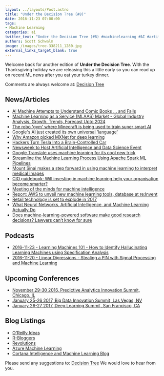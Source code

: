```yaml
---
layout: ../layouts/Post.astro
title: "Under the Decision Tree (#8)"
date: 2016-11-23 07:00:00
tags: 
- Machine Learning
categories: ai
twitter_text: "Under the Decision Tree (#8) #machinelearning #AI #artificialintelligence #software #bigdata #science"
authors: Scott Schwalm
image: /images/tree-338211_1280.jpg
external_links_target_blank: true
---
```


Welcome back for another edition of **Under the Decision Tree**.  With the Thanksgiving holiday we are releasing this a little early so you can read up on recent ML news after you eat your turkey dinner.

Comments are always welcome at: [Decision Tree](mailto:decisiontree@ritterim.com)

## News/Articles

- [AI Machine Attempts to Understand Comic Books ... and Fails](https://www.technologyreview.com/s/602973/ai-machine-attempts-to-understand-comic-books-and-fails/)
- [Machine Learning as a Service (MLAAS) Market - Global Industry Analysis, Growth, Trends, Forecast Upto 2024](http://www.openpr.com/news/386384/Machine-Learning-as-a-Service-MLAAS-Market-Global-Industry-Analysis-Growth-Trends-Forecast-Upto-2024.html)
- [The robo 'gym' where Minecraft is being used to train super smart AI](http://www.wired.co.uk/article/minecraft-ai-interactive-learning)
- [Google's AI just created its own universal 'language'](http://www.wired.co.uk/article/google-ai-language-create)
- [Why Amazon picked MXNet for deep learning](http://www.infoworld.com/article/3144025/cloud-computing/why-amazon-picked-mxnet-for-deep-learning.html)
- [Hackers Turn Tesla Into a Brain-Controlled Car](http://www.seeker.com/hackers-turn-tesla-into-a-brain-controlled-car-2105181698.html)
- [Newsweek to Host Artificial Intelligence and Data Science Event](http://www.newsweek.com/newsweek-host-artificial-intelligence-and-data-science-event-capital-markets-524060)
- [Google Translate uses machine learning for its cool new trick](https://www.cnet.com/au/news/google-translate-uses-machine-learning-for-its-cool-new-trick/)
- [Streamline the Machine Learning Process Using Apache Spark ML Pipelines](https://dzone.com/articles/streamline-the-machine-learning-process-using-apac)
- [Mount Sinai makes a step forward in using machine learning to interpret medical images](https://news.fastcompany.com/mount-sinai-makes-a-step-forward-in-using-machine-learning-to-interpret-medical-images-4025725)
- [CIO guidebook: Will investing in machine learning help your organisation become smarter?](http://www.cio.co.nz/article/610475/cio-guidebook-will-investing-machine-learning-help-your-organisation-become-smarter/?fp=4&fpid=2117013094)
- [Meeting of the minds for machine intelligence](http://news.mit.edu/2016/meeting-of-the-minds-for-machine-intelligence-1122)
- [Report: AWS to unveil new machine learning tools, database at re:Invent](http://www.ciodive.com/news/report-aws-to-unveil-new-machine-learning-tools-database-at-reinvent/431030/)
- [Retail technology is set to explode in 2017](http://www.itproportal.com/features/retail-technology-is-set-to-explode-in-2017/)
- [What Neural Networks, Artificial Intelligence, and Machine Learning Actually Do](http://lifehacker.com/what-neural-networks-artificial-intelligence-and-mach-1789259060)
- [Does machine-learning-powered software make good research decisions? Lawyers can’t know for sure](http://www.abajournal.com/legalrebels/article/does_machine-learning-powered_software_make_good_research_decisions_lawyers?utm_source=feedburner&utm_medium=feed&utm_campaign=ABA+Journal+Top+Stories)

## Podcasts

- [2016-11-23 - Learning Machines 101 - How to Identify Hallucinating Learning Machines using Specification Analysis](http://www.learningmachines101.com/lm101-058-identify-hallucinating-learning-machines-using-specification-analysis/)
- [2016-11-20 - Linear Digressions - Stealing a PIN with Signal Processing and Machine Learning](http://lineardigressions.com/episodes/2016/11/20/stealing-a-pin-with-signal-processing-and-machine-learning)

## Upcoming Conferences

- [November 29-30 2016, Predictive Analytics Innovation Summit, Chicago, IL](https://theinnovationenterprise.com/summits/predictive-analytics-innovation-chicago-2016)
- [January 25-26 2017, Big Data Innovation Summit, Las Vegas, NV](https://theinnovationenterprise.com/summits/big-data-innovation-summit-las-vegas-2017)
- [January 26-27 2017, Deep Learning Summit, San Francisco, CA](https://www.re-work.co/events/deep-learning-summit-san-francisco-2017)

## Blog Listings

- [O'Reilly Ideas](https://www.oreilly.com/ideas/)
- [R-Bloggers](https://www.r-bloggers.com)
- [Revolutions](http://blog.revolutionanalytics.com/)
- [Azure Machine Learning](https://azure.microsoft.com/en-us/blog/tag/azure-machine-learning/)
- [Cortana Intelligence and Machine Learning Blog](https://blogs.technet.microsoft.com/machinelearning/)

Please send any suggestions to: [Decision Tree](mailto:decisiontree@ritterim.com)  We would love to hear from you.
